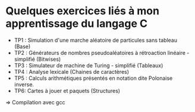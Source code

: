 # Quelques exercices liés à mon apprentissage du langage C

- TP1 : Simulation d'une marche aléatoire de particules sans tableau (Base)
- TP2 : Générateurs de nombres pseudoaléatoires à rétroaction linéaire - simplifié (Bitwises)
- TP3 : Simulateur de machine de Turing - simplifié (Tableaux)
- TP4 : Analyse lexicale (Chaines de caractères)
- TP5 : Calculs arithmétiques présentés en notation dite Polonaise inverse.
- TP6:  Cartes à jouer et paquets (Structures)


=> Compilation avec gcc
